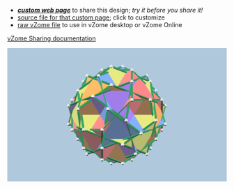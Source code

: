 
 - [***custom web page***][post] to share this design; *try it before you share it!*
 - [source file for that custom page][source]; click to customize
 - [raw vZome file][raw] to use in vZome desktop or vZome Online

[vZome Sharing documentation](https://vzome.github.io/vzome/sharing.html#how-it-works)

![Image](<5 truncated tet.png>)


[post]: <https://John-Kostick.github.io/vzome-sharing/2021/12/14/5 truncated tet-13-19-25.html>
[source]: <https://github.com/John-Kostick/vzome-sharing/edit/main/_posts/2021-12-14-5 truncated tet-13-19-25.md>
[raw]: <https://raw.githubusercontent.com/John-Kostick/vzome-sharing/main/2021/12/14/13-19-25-5 truncated tet/5 truncated tet.vZome>